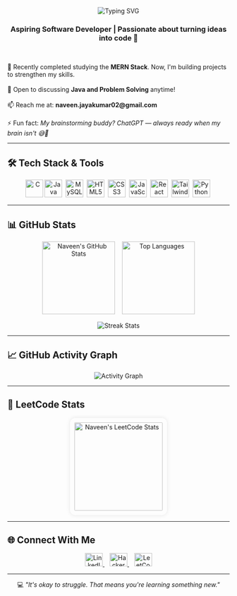 <p align="center">
  <img src="https://readme-typing-svg.herokuapp.com?font=Fira+Code&weight=500&size=24&pause=1000&color=58A6FF&width=435&lines=Hi+%F0%9F%91%8B%2C+I'm+Naveen+Kumar+J" alt="Typing SVG" />
</p>
<h3 align="center">Aspiring Software Developer | Passionate about turning ideas into code 🚀</h3>
<br>
<p align="left">
  🌱 Recently completed studying the <strong>MERN Stack</strong>. Now, I'm building projects to strengthen my skills.<br><br>
  💬 Open to discussing <strong>Java and Problem Solving</strong> anytime!<br><br>
  📫 Reach me at: <strong>naveen.jayakumar02@gmail.com</strong><br><br>
  ⚡ Fun fact: <em>My brainstorming buddy? ChatGPT — always ready when my brain isn't 😅🤖</em>
</p>

---

## 🛠️ Tech Stack & Tools

<p align="center">
  <a href="https://www.cprogramming.com/" target="_blank"><img src="https://cdn.jsdelivr.net/gh/devicons/devicon/icons/c/c-original.svg" width="40" height="40" alt="C"/></a>
  <a href="https://www.java.com" target="_blank"><img src="https://cdn.jsdelivr.net/gh/devicons/devicon/icons/java/java-original.svg" width="40" height="40" alt="Java"/></a>&nbsp;
  <a href="https://www.mysql.com/" target="_blank"><img src="https://cdn.jsdelivr.net/gh/devicons/devicon/icons/mysql/mysql-original-wordmark.svg" width="40" height="40" alt="MySQL"/></a>&nbsp;
  <a href="https://www.w3.org/html/" target="_blank"><img src="https://cdn.jsdelivr.net/gh/devicons/devicon/icons/html5/html5-original-wordmark.svg" width="40" height="40" alt="HTML5"/></a>&nbsp;
  <a href="https://www.w3schools.com/css/" target="_blank"><img src="https://cdn.jsdelivr.net/gh/devicons/devicon/icons/css3/css3-original-wordmark.svg" width="40" height="40" alt="CSS3"/></a>&nbsp;
  <a href="https://developer.mozilla.org/en-US/docs/Web/JavaScript" target="_blank"><img src="https://cdn.jsdelivr.net/gh/devicons/devicon/icons/javascript/javascript-original.svg" width="40" height="40" alt="JavaScript"/></a>&nbsp;
  <a href="https://reactjs.org/" target="_blank"><img src="https://cdn.jsdelivr.net/gh/devicons/devicon/icons/react/react-original-wordmark.svg" width="40" height="40" alt="React"/></a>&nbsp;
  <a href="https://tailwindcss.com/" target="_blank"><img src="https://www.vectorlogo.zone/logos/tailwindcss/tailwindcss-icon.svg" width="40" height="40" alt="TailwindCSS"/></a>&nbsp;
  <a href="https://www.python.org" target="_blank"><img src="https://cdn.jsdelivr.net/gh/devicons/devicon/icons/python/python-original.svg" width="40" height="40" alt="Python"/></a>&nbsp;
</p>

---

## 📊 GitHub Stats

<p align="center">
  <img src="https://github-readme-stats.vercel.app/api?username=naveen-kumarj&show_icons=true&theme=tokyonight&hide=issues,contribs" alt="Naveen's GitHub Stats" height="165"/>
  &nbsp;&nbsp;
  <img src="https://github-readme-stats.vercel.app/api/top-langs/?username=naveen-kumarj&layout=compact&theme=tokyonight" alt="Top Languages" height="165"/>
</p>

<p align="center">
  <img src="https://github-readme-streak-stats.herokuapp.com/?user=naveen-kumarj&theme=tokyonight" alt="Streak Stats"/>
</p>

---

## 📈 GitHub Activity Graph

<p align="center">
  <img src="https://github-readme-activity-graph.vercel.app/graph?username=naveen-kumarj&bg_color=0d1117&color=58a6ff&line=30f572&point=ffffff&area=true&hide_border=true" alt="Activity Graph"/>
</p>

---

## 🧠 LeetCode Stats

<p align="center">
  <img src="https://leetcard.jacoblin.cool/naveen-jk?theme=dark&font=Fira%20Code&ext=contest" 
       alt="Naveen's LeetCode Stats" 
       style="border-radius: 12px; box-shadow: 0 0 10px rgba(0,0,0,0.1); padding: 10px;" 
       height="200"/>
</p>

---

## 🌐 Connect With Me

<p align="center">
  <a href="https://linkedin.com/in/naveen-kumar-j-44b4061ab" target="_blank">
    <img src="https://raw.githubusercontent.com/rahuldkjain/github-profile-readme-generator/master/src/images/icons/Social/linked-in-alt.svg" height="30" width="40" alt="LinkedIn"/>
  </a>&nbsp;&nbsp;
  <a href="https://www.hackerrank.com/naveenkumarjk" target="_blank">
    <img src="https://raw.githubusercontent.com/rahuldkjain/github-profile-readme-generator/master/src/images/icons/Social/hackerrank.svg" height="30" width="40" alt="HackerRank"/>
  </a>&nbsp;&nbsp;
  <a href="https://leetcode.com/naveen-jk" target="_blank">
    <img src="https://raw.githubusercontent.com/rahuldkjain/github-profile-readme-generator/master/src/images/icons/Social/leet-code.svg" height="30" width="40" alt="LeetCode"/>
  </a>
</p>

---

<p align="center">
  💻 <i>"It's okay to struggle. That means you're learning something new."</i>
</p>
